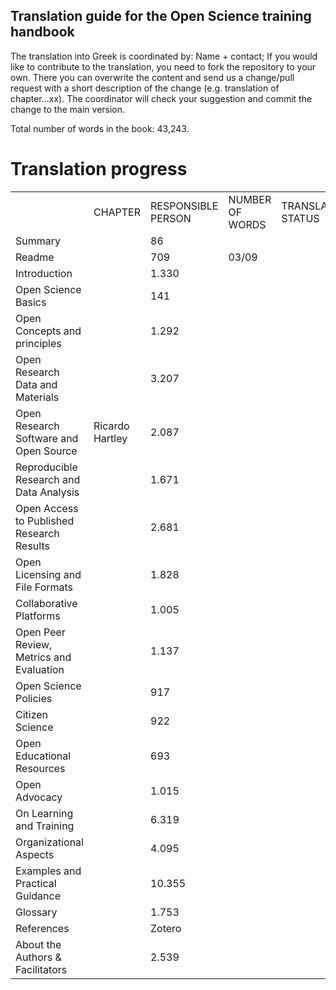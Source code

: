 ## Translation guide for the Open Science training handbook
The translation into Greek is coordinated by: Name + contact;
If you would like to contribute to the translation, you need to fork the repository to your own. There you can overwrite the content and send us a change/pull request with a short description of the change (e.g. translation of chapter...xx). The coordinator will check your suggestion and commit the change to the main version.

Total number of words in the book: 43,243.

# Translation progress

<table>
  <tr>
    <td></td>
    <td>CHAPTER</td>
    <td>RESPONSIBLE PERSON</td>
    <td>NUMBER OF WORDS</td>
    <td>TRANSLATION STATUS</td>
    <td>REVIEW STATUS</td>
  </tr>
  <tr>
     <td>Summary</td>
     <td></td>
     <td>86</td>
     <td></td>
     <td></td>
   </tr>
  <tr>
     <td>Readme</td>
     <td></td>
     <td>709</td>
     <td>03/09</td>
     <td></td>
   </tr>
   <tr>
     <td>Introduction</td>
     <td></td>
     <td>1.330</td>
     <td></td>
     <td></td>
   </tr>
   <tr>
     <td>Open Science Basics</td>
     <td></td>
     <td>141</td>
     <td></td>
     <td></td>
   </tr>
   <tr>
     <td>Open Concepts and principles</td>
     <td></td>
     <td>1.292</td>
     <td></td>
     <td></td>
   </tr>
   <tr>
     <td>Open Research Data and Materials</td>
     <td></td>
     <td>3.207</td>
     <td></td>
     <td></td>
   </tr>
   <tr>
     <td>Open Research Software and Open Source</td>
     <td>Ricardo Hartley</td>
     <td>2.087</td>
     <td></td>
     <td></td>
   </tr>
   <tr>
     <td>Reproducible Research and Data Analysis</td>
     <td></td>
     <td>1.671</td>
     <td></td>
     <td></td>
   </tr>
   <tr>
     <td>Open Access to Published Research Results</td>
     <td></td>
     <td>2.681</td>
     <td></td>
     <td></td>
   </tr>
   <tr>
     <td>Open Licensing and File Formats</td>
     <td></td>
     <td>1.828</td>
     <td></td>
     <td></td>
   </tr>
   <tr>
     <td>Collaborative Platforms</td>
     <td></td>
     <td>1.005</td>
     <td></td>
     <td></td>
   </tr>
   <tr>
     <td>Open Peer Review, Metrics and Evaluation</td>
     <td></td>
     <td>1.137</td>
     <td></td>
     <td></td>
   </tr>
   <tr>
     <td>Open Science Policies</td>
     <td></td>
     <td>917</td>
     <td></td>
     <td></td>
   </tr>
   <tr>
     <td>Citizen Science</td>
     <td></td>
     <td>922</td>
     <td></td>
     <td></td>
   </tr>
   <tr>
     <td>Open Educational Resources</td>
     <td></td>
     <td>693</td>
     <td></td>
     <td></td>
   </tr>
   <tr>
     <td>Open Advocacy</td>
     <td></td>
     <td>1.015</td>
     <td></td>
     <td></td>
   </tr>
   <tr>
     <td>On Learning and Training</td>
     <td></td>
     <td>6.319</td>
     <td></td>
     <td></td>
   </tr>
   <tr>
     <td>Organizational Aspects</td>
     <td></td>
     <td>4.095</td>
     <td></td>
     <td></td>
   </tr>
   <tr>
     <td>Examples and Practical Guidance</td>
     <td></td>
     <td>10.355</td>
     <td></td>
     <td></td>
   </tr>
   <tr>
     <td>Glossary</td>
     <td></td>
     <td>1.753</td>
     <td></td>
     <td></td>
   </tr>
   <tr>
     <td>References</td>
     <td></td>
     <td>Zotero</td>
     <td></td>
     <td></td>
   </tr>
   <tr>
     <td>About the Authors & Facilitators</td>
     <td></td>
     <td>2.539</td>
     <td></td>
     <td></td>
   </tr>
</table>
